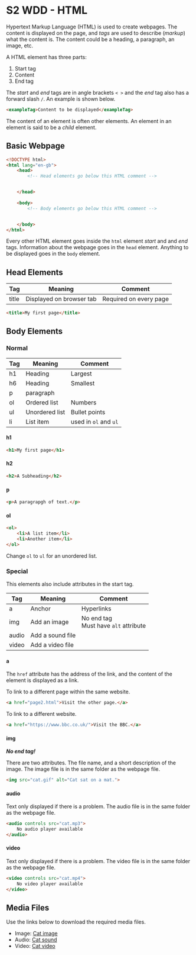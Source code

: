 # S2 WDD - HTML

Hypertext Markup Language (HTML) is used to create webpages.  The content is displayed on the page, and _tags_ are used to describe (_markup_) what the content is.  The content could be a heading, a paragraph, an image, etc.

A HTML element has three parts:

1. Start tag
2. Content
3. End tag

The _start_ and _end_ tags are in angle brackets `< >` and the _end_ tag also has a forward slash `/`.  An example is shown below.

``` html
<exampleTag>Content to be displayed</exampleTag>
```

The content of an element is often other elements.  An element in an element is said to be a _child_ element.


## Basic Webpage

``` html
<!DOCTYPE html> 
<html lang="en-gb">
    <head>
        <!-- Head elements go below this HTML comment -->


    </head>
    
    <body>
        <!-- Body elements go below this HTML comment -->


    </body>
</html>
```

Every other HTML element goes inside the `html` element _start_ and and _end_ tags.  Information about the webpage goes in the `head` element.  Anything to be displayed goes in the `body` element.


## Head Elements

| Tag   | Meaning                  | Comment |
| ---   | -------                  | ------- |
| title | Displayed on browser tab | Required on every page |

``` html
<title>My first page</title>
```


## Body Elements

### Normal

| Tag | Meaning        | Comment |
| --- | -------        | ------- |
| h1  | Heading        | Largest |
| h6  | Heading        | Smallest |
| p   | paragraph      | |
| ol  | Ordered list   | Numbers |
| ul  | Unordered list | Bullet points| 
| li  | List item      | used in `ol` and `ul` |

#### h1

``` html
<h1>My first page</h1>
```

#### h2

``` html
<h2>A Subheading</h2>
```

#### p

``` html
<p>A paragrapgh of text.</p>
```

#### ol

``` html
<ol>
    <li>A list item</li>
    <li>Another item</li>
</ol>
```

Change `ol` to `ul` for an unordered list.

### Special

This elements also include attributes in the start tag.

| Tag   | Meaning          | Comment |
| ---   | -------          | ------- |
| a     | Anchor           | Hyperlinks |
| img   | Add an image     | No end tag<br>Must have `alt` attribute |
| audio | Add a sound file | |
| video | Add a video file | |

#### a

The `href` attribute has the address of the link, and the content of the element is displayed as a link.

To link to a different page within the same website.

``` html
<a href="page2.html">Visit the other page.</a>
```

To link to a different website.

``` html
<a href="https://www.bbc.co.uk/">Visit the BBC.</a>
```

#### img

___No end tag!___

There are two attributes.  The file name, and a short description of the image.
The image file is in the same folder as the webpage file.

``` html
<img src="cat.gif" alt="Cat sat on a mat.">
```

#### audio

Text only displayed if there is a problem.
The audio file is in the same folder as the webpage file.

``` html
<audio controls src="cat.mp3">
    No audio player available
</audio>

```

#### video

Text only displayed if there is a problem.
The video file is in the same folder as the webpage file.

``` html
<video controls src="cat.mp4">
    No video player available
</video>
```


## Media Files

Use the links below to download the required media files.

* Image: [Cat image](assets/cat.gif)
* Audio: [Cat sound](assets/cat.mp3)
* Video: [Cat video](assets/cat.mp4)
